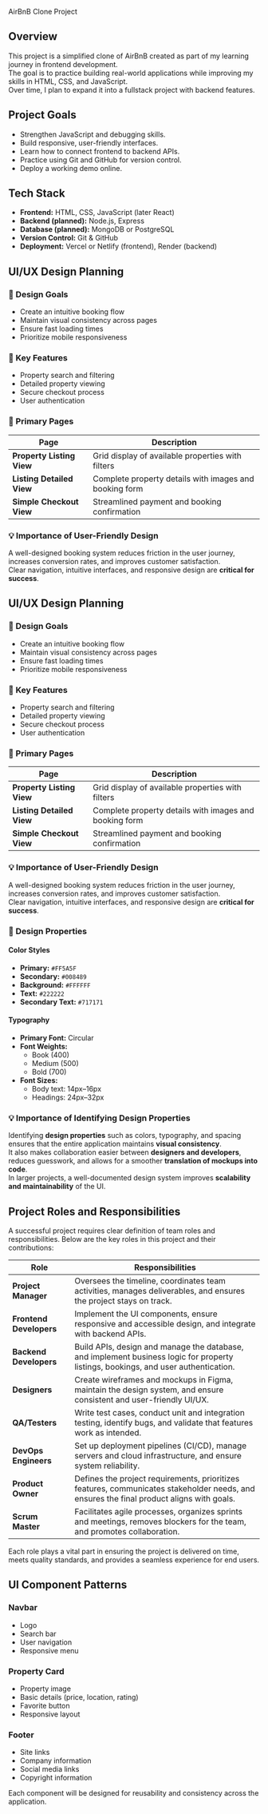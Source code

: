  AirBnB Clone Project

## Overview
This project is a simplified clone of AirBnB created as part of my learning journey in frontend development.  
The goal is to practice building real-world applications while improving my skills in HTML, CSS, and JavaScript.  
Over time, I plan to expand it into a fullstack project with backend features.

## Project Goals
- Strengthen JavaScript and debugging skills.  
- Build responsive, user-friendly interfaces.  
- Learn how to connect frontend to backend APIs.  
- Practice using Git and GitHub for version control.  
- Deploy a working demo online.

## Tech Stack
- **Frontend:** HTML, CSS, JavaScript (later React)  
- **Backend (planned):** Node.js, Express  
- **Database (planned):** MongoDB or PostgreSQL  
- **Version Control:** Git & GitHub  
- **Deployment:** Vercel or Netlify (frontend), Render (backend)
 
## UI/UX Design Planning  

### 🎯 Design Goals  
- Create an intuitive booking flow  
- Maintain visual consistency across pages  
- Ensure fast loading times  
- Prioritize mobile responsiveness  

### 🌟 Key Features  
- Property search and filtering  
- Detailed property viewing  
- Secure checkout process  
- User authentication  

### 📑 Primary Pages  

| Page                  | Description |
|------------------------|-------------|
| **Property Listing View**  | Grid display of available properties with filters |
| **Listing Detailed View**  | Complete property details with images and booking form |
| **Simple Checkout View**   | Streamlined payment and booking confirmation |

### 💡 Importance of User-Friendly Design  
A well-designed booking system reduces friction in the user journey, increases conversion rates, and improves customer satisfaction.  
Clear navigation, intuitive interfaces, and responsive design are **critical for success**.
## UI/UX Design Planning  

### 🎯 Design Goals  
- Create an intuitive booking flow  
- Maintain visual consistency across pages  
- Ensure fast loading times  
- Prioritize mobile responsiveness  

### 🌟 Key Features  
- Property search and filtering  
- Detailed property viewing  
- Secure checkout process  
- User authentication  

### 📑 Primary Pages  

| Page                  | Description |
|------------------------|-------------|
| **Property Listing View**  | Grid display of available properties with filters |
| **Listing Detailed View**  | Complete property details with images and booking form |
| **Simple Checkout View**   | Streamlined payment and booking confirmation |

### 💡 Importance of User-Friendly Design  
A well-designed booking system reduces friction in the user journey, increases conversion rates, and improves customer satisfaction.  
Clear navigation, intuitive interfaces, and responsive design are **critical for success**.

### 🎨 Design Properties  

#### Color Styles  
- **Primary:** `#FF5A5F`  
- **Secondary:** `#008489`  
- **Background:** `#FFFFFF`  
- **Text:** `#222222`  
- **Secondary Text:** `#717171`  

#### Typography  
- **Primary Font:** Circular  
- **Font Weights:**  
  - Book (400)  
  - Medium (500)  
  - Bold (700)  
- **Font Sizes:**  
  - Body text: 14px–16px  
  - Headings: 24px–32px  

### 💡 Importance of Identifying Design Properties  
Identifying **design properties** such as colors, typography, and spacing ensures that the entire application maintains **visual consistency**.  
It also makes collaboration easier between **designers and developers**, reduces guesswork, and allows for a smoother **translation of mockups into code**.  
In larger projects, a well-documented design system improves **scalability and maintainability** of the UI.

## Project Roles and Responsibilities  

A successful project requires clear definition of team roles and responsibilities. Below are the key roles in this project and their contributions:  

| Role               | Responsibilities |
|--------------------|------------------|
| **Project Manager** | Oversees the timeline, coordinates team activities, manages deliverables, and ensures the project stays on track. |
| **Frontend Developers** | Implement the UI components, ensure responsive and accessible design, and integrate with backend APIs. |
| **Backend Developers** | Build APIs, design and manage the database, and implement business logic for property listings, bookings, and user authentication. |
| **Designers** | Create wireframes and mockups in Figma, maintain the design system, and ensure consistent and user-friendly UI/UX. |
| **QA/Testers** | Write test cases, conduct unit and integration testing, identify bugs, and validate that features work as intended. |
| **DevOps Engineers** | Set up deployment pipelines (CI/CD), manage servers and cloud infrastructure, and ensure system reliability. |
| **Product Owner** | Defines the project requirements, prioritizes features, communicates stakeholder needs, and ensures the final product aligns with goals. |
| **Scrum Master** | Facilitates agile processes, organizes sprints and meetings, removes blockers for the team, and promotes collaboration. |

Each role plays a vital part in ensuring the project is delivered on time, meets quality standards, and provides a seamless experience for end users.


## UI Component Patterns
### Navbar
- Logo
- Search bar
- User navigation
- Responsive menu

### Property Card
- Property image
- Basic details (price, location, rating)
- Favorite button
- Responsive layout

### Footer
- Site links
- Company information
- Social media links
- Copyright information

Each component will be designed for reusability and consistency across the application.

